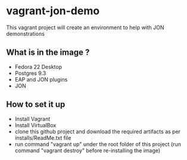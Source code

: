 # vagrant-jon-demo
This vagrant project will create an environment to help with JON demonstrations

## What is in the image ?
* Fedora 22 Desktop
* Postgres 9.3
* EAP and JON plugins
* JON

## How to set it up
* Install Vagrant
* Install VirtualBox
* clone this github project and download the required artifacts as per installs/ReadMe.txt file
* run command "vagrant up" under the root folder of this project (run command "vagrant destroy" before re-installing the image)

